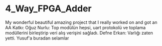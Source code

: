 # 4_Way_FPGA_Adder
My wonderful beautiful amazing project that I really worked on and got an AA 
Katkı:
Oğuz Nurlu: Top modülün hepsi, uart protokolü ve toplama modüllerini birleştirip veri alış verişini sağladı.
Defne Erkan: Varlığı zaten yetti.
Yusuf'a buradan selamlar 
